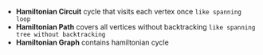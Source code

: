- **Hamiltonian Circuit** cycle that visits each vertex once `like spanning loop`
- **Hamiltonian Path** covers all vertices without backtracking 
  `like spanning tree without backtracking`
- **Hamiltonian Graph** contains hamiltonian cycle
